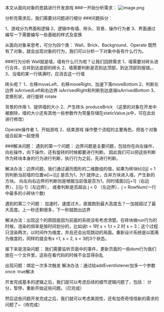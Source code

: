 本文从面向对象的思路进行开发游戏
###一开始分析需求：
![image.png](https://upload-images.jianshu.io/upload_images/2986075-0af8b15c5509e33c.png?imageMogr2/auto-orient/strip%7CimageView2/2/w/1240)


分析完需求后，我们需要对问题进行细分
###问题拆分：

1、游戏分为界面和逻辑
2、逻辑中有墙、砖头、背景、操作行为者
3、界面通过编写一下需要编写一些基础的样式及变换

从面向对象来思考，可分为四个类： Wall、Brick、Background、Operate
既然有了对象，就会出现对象的行为，我们可以分析一下对象中各有什么行为。

###行为分析
Wall就是墙，墙有什么行为呢？让我们回顾需求
1、墙需要对砖头进行合并，合并到达底部的砖头
2、墙需要判断是否到达顶部，到达顶部则报错。、
3、当墙的某一行填满时，应消去这一行墙

砖头呢？
1、左移moveLeft、右移moveRight、加速下落moveBottom
2、判断左边界 isArrivedLeft和右边界 isArrivedRight和判断到达底端isArrivedBottom
3、变换形状，进行旋转 rotate

背景的作用
1、提供墙的大小 
2、产生砖头 produceBrick
（这里的对象在开发中被删除，墙的大小还有其他一些参数作为常量存储在staticValue.js中，可在此处进行修改）

Operate操作者
1、开始游戏
2、结束游戏
操作整个流程的主要角色，把各个对象组合起来一起使用

###解决问题：
遇到的第一个问题：
边界问题是主要问题，包括你在向左操作，向右操作，向下操作，还有旋转的时候都要进行判断。
因此我们可以把这些判断作为砖块本身的行为进行判断，执行行为之前，先进行判断。

解决办法：边界问题，我们通过遍历图形的二维数组的值，如果为砖块b[i][j] = 1则判断当前墙的位置w[i+i][j] 是否为1，为1 就停止，合并方块进入墙，产生新的方块。
向左向右边界的判断则是根据当前值是否为1，同时墙面[i][j+1]（右边界）、[i][j-1]（左边界）， 或者判断是否超出 j < 0 （左边界）、j > RowNum(一行中最多的小砖块个数)


遇到的第二个问题：
加速时，速度过大，直接跑到最大高度去？一加就超过了最大高度。上一秒还剩很多，下一秒就跑出边界

解决办法：出现这个的原因是因为前面的系统没有考虑清楚。在砖块做run行为的时候，渲染的频率是按时间划分的，比如说t = 1时 s = 1;t = 2 时 s = 3；这个过程只渲染两次，以时间作为维度，并且还会出现跳动的局面。重新设计系统是以距离为维度的，同样的就会有s =1, s = 2, s = 3的3个状态。

接下来是渲染问题：
我们需要监听页面中的事件，更新页面的一些dom行为我们放在一个文件里，这些在看代码的时候不会显得杂乱

出现问题：绑定一次多次触发
解决办法：通过给addEventlistener加多一个参数once: true解决


开发完成基本的逻辑之后，我们就可以考虑后续的细节逻辑问题了，包括： 计分，暂停，重新开始这些问题。（已完成）

然后这些问题开发完成之后，我们就可以考虑美观性，还有加奇奇怪怪新的需求的问题了~（待完成）